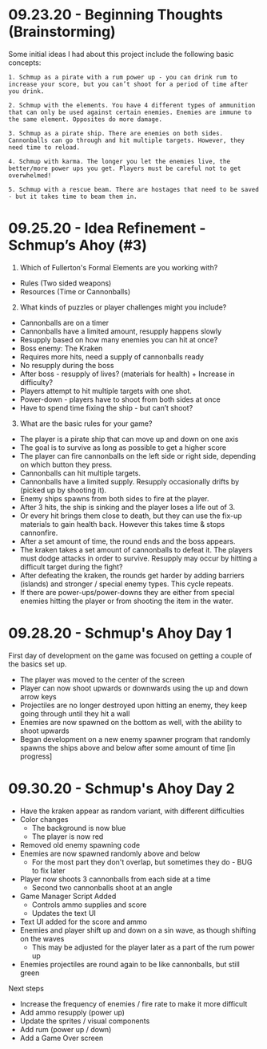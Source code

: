# 09.23.20 - Beginning Thoughts (Brainstorming)

Some initial ideas I had about this project include the following basic concepts: 

    1. Schmup as a pirate with a rum power up - you can drink rum to increase your score, but you can’t shoot for a period of time after you drink. 

    2. Schmup with the elements. You have 4 different types of ammunition that can only be used against certain enemies. Enemies are immune to the same element. Opposites do more damage. 

    3. Schmup as a pirate ship. There are enemies on both sides. Cannonballs can go through and hit multiple targets. However, they need time to reload. 

    4. Schmup with karma. The longer you let the enemies live, the better/more power ups you get. Players must be careful not to get overwhelmed!

    5. Schmup with a rescue beam. There are hostages that need to be saved - but it takes time to beam them in.

# 09.25.20 - Idea Refinement - Schmup’s Ahoy (#3)
1. Which of Fullerton's Formal Elements are you working with?
- Rules (Two sided weapons)
- Resources (Time or Cannonballs) 

2. What kinds of puzzles or player challenges might you include?
- Cannonballs are on a timer
- Cannonballs have a limited amount, resupply happens slowly
- Resupply based on how many enemies you can hit at once? 
- Boss enemy: The Kraken
- Requires more hits, need a supply of cannonballs ready
- No resupply during the boss
- After boss - resupply of lives? (materials for health) + Increase in difficulty?
- Players attempt to hit multiple targets with one shot. 
- Power-down - players have to shoot from both sides at once
- Have to spend time fixing the ship - but can’t shoot? 

3. What are the basic rules for your game?
- The player is a pirate ship that can move up and down on one axis
- The goal is to survive as long as possible to get a higher score
- The player can fire cannonballs on the left side or right side, depending on which button they press.
- Cannonballs can hit multiple targets.
- Cannonballs have a limited supply. Resupply occasionally drifts by (picked up by shooting it).
- Enemy ships spawns from both sides to fire at the player.
- After 3 hits, the ship is sinking and the player loses a life out of 3. 
- Or every hit brings them close to death, but they can use the fix-up materials to gain health back. However this takes time & stops cannonfire. 
- After a set amount of time, the round ends and the boss appears. 
- The kraken takes a set amount of cannonballs to defeat it. The players must dodge attacks in order to survive. Resupply may occur by hitting a difficult target during the fight? 
- After defeating the kraken, the rounds get harder by adding barriers (islands) and stronger / special enemy types. This cycle repeats. 
- If there are power-ups/power-downs they are either from special enemies hitting the player or from shooting the item in the water. 

# 09.28.20 - Schmup's Ahoy Day 1

First day of development on the game was focused on getting a couple of the basics set up.

- The player was moved to the center of the screen
- Player can now shoot upwards or downwards using the up and down arrow keys
- Projectiles are no longer destroyed upon hitting an enemy, they keep going through until they hit a wall
- Enemies are now spawned on the bottom as well, with the ability to shoot upwards
- Began development on a new enemy spawner program that randomly spawns the ships above and below after some amount of time [in progress]

# 09.30.20 - Schmup's Ahoy Day 2

- Have the kraken appear as  random variant, with different difficulties
- Color changes
    - The background is now blue
    - The player is now red
- Removed old enemy spawning code
- Enemies are now spawned randomly above and below
    - For the most part they don't overlap, but sometimes they do - BUG to fix later
- Player now shoots 3 cannonballs from each side at a time
    - Second two cannonballs shoot at an angle
- Game Manager Script Added
    - Controls ammo supplies and score
    - Updates the text UI
- Text UI added for the score and ammo
- Enemies and player shift up and down on a sin wave, as though shifting on the waves
    - This may be adjusted for the player later as a part of the rum power up 
- Enemies projectiles are round again to be like cannonballs, but still green

Next steps
- Increase the frequency of enemies / fire rate to make it more difficult
- Add ammo resupply (power up)
- Update the sprites / visual components
- Add rum (power up / down)
- Add a Game Over screen